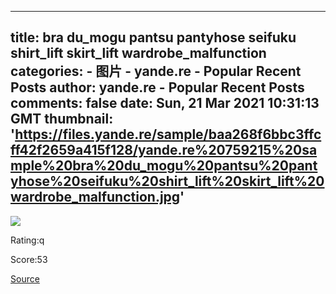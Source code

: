
---
title: bra du_mogu pantsu pantyhose seifuku shirt_lift skirt_lift wardrobe_malfunction
categories: 
    - 图片
    - yande.re - Popular Recent Posts
author: yande.re - Popular Recent Posts
comments: false
date: Sun, 21 Mar 2021 10:31:13 GMT
thumbnail: 'https://files.yande.re/sample/baa268f6bbc3ffcff42f2659a415f128/yande.re%20759215%20sample%20bra%20du_mogu%20pantsu%20pantyhose%20seifuku%20shirt_lift%20skirt_lift%20wardrobe_malfunction.jpg'
---

<div>   
<img src="https://files.yande.re/sample/baa268f6bbc3ffcff42f2659a415f128/yande.re%20759215%20sample%20bra%20du_mogu%20pantsu%20pantyhose%20seifuku%20shirt_lift%20skirt_lift%20wardrobe_malfunction.jpg" referrerpolicy="no-referrer"><p>Rating:q</p> <p>Score:53</p><a href="https://i.pximg.net/img-original/img/2021/03/21/19/29/27/88608858_p0.jpg">Source</a>  
</div>
            